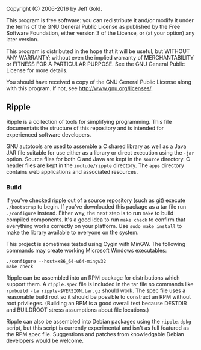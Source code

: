Copyright (C) 2006-2016 by Jeff Gold.

This program is free software: you can redistribute it and/or modify
it under the terms of the GNU General Public License as published by
the Free Software Foundation, either version 3 of the License, or (at
your option) any later version.

This program is distributed in the hope that it will be useful, but
WITHOUT ANY WARRANTY; without even the implied warranty of
MERCHANTABILITY or FITNESS FOR A PARTICULAR PURPOSE.  See the GNU
General Public License for more details.

You should have received a copy of the GNU General Public License
along with this program.  If not, see <http://www.gnu.org/licenses/>.

## Ripple

Ripple is a collection of tools for simplifying programming.  This
file documentats the structure of this repository and is intended for
experienced software developers.

GNU autotools are used to assemble a C shared library as well as a
Java JAR file suitable for use either as a library or direct execution
using the `-jar` option.  Source files for both C and Java are kept in
the `source` directory.  C header files are kept in the
`include/ripple` directory.  The `apps` directory contains web
applications and associated resources.

### Build

If you've checked ripple out of a source repository (such as git)
execute `./bootstrap` to begin.  If you've downloaded this package as
a tar file run `./configure` instead.  Either way, the next step is to
run `make` to build compiled components.  It's a good idea to run
`make check` to confirm that everything works correctly on your
platform.  Use `sudo make install` to make the library available to
everyone on the system.

This project is sometimes tested using Cygin with MinGW.  The following
commands may create working Microsoft Windows executables:

    ./configure --host=x86_64-w64-mingw32
    make check

Ripple can be assembled into an RPM package for distributions which
support them.  A `ripple.spec` file is included in the tar file so
commands like `rpmbuild -ta ripple-$VERSION.tar.gz` should work.  The
spec file uses a reasonable build root so it should be possible to
construct an RPM without root privileges.  (Building an RPM is a good
overall test because DESTDIR and BUILDROOT stress assumptions about
file locations.)

Ripple can also be assembled into Debian packages using the
`ripple.dpkg` script, but this script is currently experimental and
isn't as full featured as the RPM spec file.  Suggestions and patches
from knowledgable Debian developers would be welcome.
